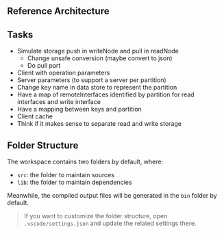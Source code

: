 ## Reference Architecture

## Tasks
- Simulate storage push in writeNode and pull in readNode
    - Change unsafe conversion (maybe convert to json)
    - Do pull part
- Client with operation parameters
- Server parameters (to support a server per partition)
- Change key name in data store to represent the partition
- Have a map of remoteInterfaces identified by partition  for read interfaces and write interface
- Have a mapping between keys and partition
- Client cache
- Think if it makes sense to separate read and write storage

## Folder Structure

The workspace contains two folders by default, where:

- `src`: the folder to maintain sources
- `lib`: the folder to maintain dependencies

Meanwhile, the compiled output files will be generated in the `bin` folder by default.

> If you want to customize the folder structure, open `.vscode/settings.json` and update the related settings there.
